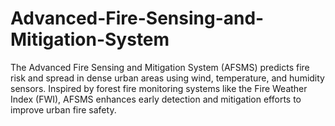# Advanced-Fire-Sensing-and-Mitigation-System
The Advanced Fire Sensing and Mitigation System (AFSMS) predicts fire risk and spread in dense urban areas using wind, temperature, and humidity sensors. Inspired by forest fire monitoring systems like the Fire Weather Index (FWI), AFSMS enhances early detection and mitigation efforts to improve urban fire safety.
